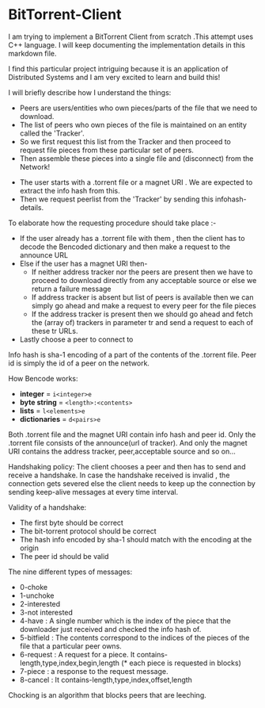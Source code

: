 # BitTorrent-Client

<p>
I am trying to implement a BitTorrent Client from scratch .This attempt uses C++ language. I will keep 
documenting the implementation details in this markdown file.
</p>

<p>
I find this particular project intriguing because it is an application of Distributed Systems and I am very excited to learn and build this!
</p>

<p>
I will briefly describe how I understand the things:
</p>

<ul>
<li>Peers are users/entities who own pieces/parts of the file that we need to download.</li>
<li>The list of peers who own pieces of the file is maintained on an entity called the 'Tracker'.</li>
<li>So we first request this list from the Tracker and then proceed to request file pieces from these particular set of peers.</li>
<li>Then assemble these pieces into a single file and (disconnect) from the Network!</li>
</ul>

<ul>
<li>The user starts with a .torrent file or a magnet URI . We are expected to extract the info hash from this.</li>
<li>Then we request peerlist from the 'Tracker' by sending this infohash-details.</li>
</ul>

To elaborate how the requesting procedure should take place :-
<ul>
<li>If the user already has a .torrent file with them , then the client has to decode the Bencoded dictionary and then make a request to the announce URL</li>
<li>Else if the user has a magnet URI then-
<ul>
<li>If neither address tracker nor the peers are present then we have to proceed to download directly from any acceptable source or else we return a failure message</li>
<li>If address tracker is absent but list of peers is available then we can simply go ahead and make a request to every peer for the file pieces</li>
<li>If the address tracker is present then we should go ahead and fetch the (array of) trackers in parameter tr and send a request to each of these tr URLs.</li>
</ul>
</li>
<li>Lastly choose a peer to connect to</li>
</ul>

<p>
Info hash is sha-1 encoding of a part of the contents of the .torrent file.
Peer id is simply the id of a peer on the network.
</p>

<p>
How Bencode works:
<ul>
  <li><b>integer</b> = <code>i&lt;integer&gt;e</code></li>
  <li><b>byte string</b> = <code>&lt;length&gt;:&lt;contents&gt;</code></li>
  <li><b>lists</b> = <code>l&lt;elements&gt;e</code></li>
  <li><b>dictionaries</b> = <code>d&lt;pairs&gt;e</code></li>
</ul>

</p>

<p>
Both .torrent file and the magnet URI contain info hash and peer id. Only the .torrent file consists of the announce(url of tracker). And only the magnet URI contains the address tracker, peer,acceptable source and so on...
</p>

<p>
Handshaking policy:
The client chooses a peer and then has to send and receive a handshake.
In case the handshake received is invalid , the connection gets severed else the client needs to keep up the connection by sending keep-alive messages at every time interval.
</p>

<p>
Validity of a handshake:
<ul>
<li>The first byte should be correct</li>
<li>The bit-torrent protocol should be correct</li>
<li>The hash info encoded by sha-1 should match with the encoding at the origin</li>
<li>The peer id should be valid</li>
</ul>
</p>

<p>
The nine different types of messages:
<ul>
<li>0-choke</li>
<li>1-unchoke</li>
<li>2-interested</li>
<li>3-not interested</li>
<li>4-have : A single number which is the index of the piece that the downloader just received and checked the info hash of.</li>
<li>5-bitfield : The contents correspond to the indices of the pieces of the file that a particular peer owns.</li>
<li>6-request : A request for a piece. It contains-length,type,index,begin,length (* each piece is requested in blocks)</li>
<li>7-piece : a response to the request message.</li>
<li>8-cancel : It contains-length,type,index,offset,length</li>
</ul>
</p>

<p>Chocking is an algorithm that blocks peers that are leeching.
</p>